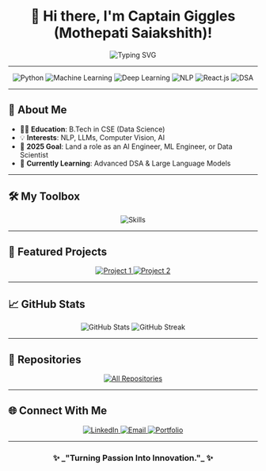 <h1 align="center">👋 Hi there, I'm Captain Giggles (Mothepati Saiakshith)!</h1>
<p align="center">
  <img src="https://readme-typing-svg.demolab.com?font=Fira+Code&size=22&pause=1000&color=F70094&center=true&vCenter=true&width=435&lines=AI+Engineer+%7C+Data+Scientist+%7C+ML+Enthusiast;Passionate+about+solving+real-world+problems" alt="Typing SVG" />
</p>

---

<p align="center">
  <img src="https://img.shields.io/badge/Python-3776AB?style=for-the-badge&logo=python&logoColor=white" alt="Python" />
  <img src="https://img.shields.io/badge/Machine%20Learning-0066FF?style=for-the-badge&logo=scikitlearn&logoColor=white" alt="Machine Learning" />
  <img src="https://img.shields.io/badge/Deep%20Learning-FF6F00?style=for-the-badge&logo=tensorflow&logoColor=white" alt="Deep Learning" />
  <img src="https://img.shields.io/badge/NLP-6600CC?style=for-the-badge&logo=openai&logoColor=white" alt="NLP" />
  <img src="https://img.shields.io/badge/React.js-61DAFB?style=for-the-badge&logo=react&logoColor=black" alt="React.js" />
  <img src="https://img.shields.io/badge/DSA-0A66C2?style=for-the-badge&logo=hackerrank&logoColor=white" alt="DSA" />
</p>

---

## 🔭 About Me  
- 🧑‍🎓 **Education**: B.Tech in CSE (Data Science)  
- 💡 **Interests**: NLP, LLMs, Computer Vision, AI  
- 🎯 **2025 Goal**: Land a role as an AI Engineer, ML Engineer, or Data Scientist  
- 📖 **Currently Learning**: Advanced DSA & Large Language Models  

---

## 🛠️ My Toolbox  
<p align="center">
  <img src="https://skillicons.dev/icons?i=python,tensorflow,pytorch,numpy,pandas,scikit-learn,seaborn,html,css,js,react,nodejs,mongodb,git" alt="Skills">
</p>

---

## 🌟 Featured Projects  
<p align="center">
  <a href="https://github.com/your-username/project1">
    <img src="https://github-readme-stats.vercel.app/api/pin/?username=your-username&repo=project1&theme=radical" alt="Project 1">
  </a>
  <a href="https://github.com/your-username/project2">
    <img src="https://github-readme-stats.vercel.app/api/pin/?username=your-username&repo=project2&theme=radical" alt="Project 2">
  </a>
</p>

---

## 📈 GitHub Stats  
<p align="center">
  <img src="https://github-readme-stats.vercel.app/api?username=CaptainGiggles&show_icons=true&theme=radical" alt="GitHub Stats">
  <img src="https://streak-stats.demolab.com?user=CaptainGiggles&theme=radical&hide_border=true&border_radius=5&date_format=j%20M%5B%20Y%5D" alt="GitHub Streak">
</p>

---

## 📂 Repositories  
<p align="center">
  <a href="https://github.com/CaptainGiggles?tab=repositories">
    <img src="https://img.shields.io/badge/-View%20All%20Repositories-black?style=for-the-badge&logo=github&logoColor=white" alt="All Repositories">
  </a>
</p>

---

## 🌐 Connect With Me  
<p align="center">
  <a href="https://www.linkedin.com/in/your-linkedin-profile">
    <img src="https://img.shields.io/badge/LinkedIn-0A66C2?style=for-the-badge&logo=linkedin&logoColor=white" alt="LinkedIn">
  </a>
  <a href="mailto:your-email@example.com">
    <img src="https://img.shields.io/badge/Email-D14836?style=for-the-badge&logo=gmail&logoColor=white" alt="Email">
  </a>
  <a href="https://your-portfolio-link.com">
    <img src="https://img.shields.io/badge/Portfolio-212121?style=for-the-badge&logo=github&logoColor=white" alt="Portfolio">
  </a>
</p>

---

<h3 align="center">✨ _"Turning Passion Into Innovation."_ ✨</h3>
